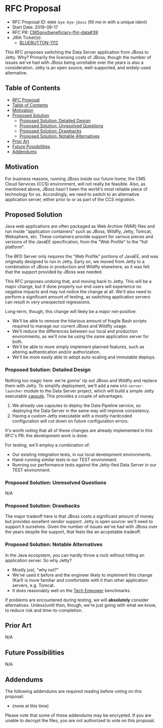 # RFC Proposal
[RFC Proposal]: #rfc-proposal

* RFC Proposal ID: `0000-bye-bye-jboss` (fill me in with a unique ident)
* Start Date: 2019-09-17
* RFC PR: [CMSgov/beneficiary-fhir-data#39](https://github.com/CMSgov/beneficiary-fhir-data/pull/39)
* JIRA Ticket(s):
    * [BLUEBUTTON-1112](https://jira.cms.gov/browse/BLUEBUTTON-1112)

This RFC proposes switching the Data Server application from JBoss to Jetty.
Why? Primarily the licensing costs of JBoss,
  though the number of issues we've had with JBoss being unreliable over the years is also a consideration.
Jetty is an open source, well-supported, and widely-used alternative.

## Table of Contents
[Table of Contents]: #table-of-contents

* [RFC Proposal](#rfc-proposal)
* [Table of Contents](#table-of-contents)
* [Motivation](#motivation)
* [Proposed Solution](#proposed-solution)
    * [Proposed Solution: Detailed Design](#proposed-solution-detailed-design)
    * [Proposed Solution: Unresolved Questions](#proposed-solution-unresolved-questions)
    * [Proposed Solution: Drawbacks](#proposed-solution-drawbacks)
    * [Proposed Solution: Notable Alternatives](#proposed-solution-notable-alternatives)
* [Prior Art](#prior-art)
* [Future Possibilities](#future-possibilities)
* [Addendums](#addendums)

## Motivation
[Motivation]: #motivation

For business reasons, running JBoss inside our future home, the CMS Cloud Services (CCS) environment,
  will not really be feasible.
Also, as mentioned above, JBoss hasn't been the world's _most_ reliable piece of technology for us.
Accordingly, we need to switch to an alternative application server,
  either prior to or as part of the CCS migration.

## Proposed Solution
[Proposed Solution]: #proposed-solution

Java web applications are often packaged as Web Archive (WAR) files and run inside "application containers"
  such as JBoss, Wildfly, Jetty, Tomcat, Websphere, etc.
These containers provide support for various pieces and versions of the JavaEE specification,
  from the "Web Profile" to the "full platform".

The BFD Server only requires the "Web Profile" portions of JavaEE,
  and was originally designed to run in Jetty.
Early on, we moved from Jetty to a combination of JBoss in production and Wildfly elsewhere,
  as it was felt that the support provided by JBoss was needed.

This RFC proposes undoing that, and moving back to Jetty.
This will be a major change, but if done properly
  our end users will experience no negative impacts and may not notice the change at all.
We'll also need to perform a significant amount of testing,
  as switching application servers can result in very unexpected regressions.

Long-term, though, this change will likely be a major net-positive:

* We'll be able to remove the hilarious amount of fragile Bash scripts
    required to manage our current JBoss and Wildfly usage.
* We'll reduce the differences between our local and production environments,
    as we'll now be using the same application server for both.
* We'll be able to more simply implement planned features,
    such as altering authentication and/or authorization.
* We'll be more easily able to adopt auto-scaling and immutable deploys.

### Proposed Solution: Detailed Design
[Proposed Solution: Detailed Design]: #proposed-solution-detailed-design

Nothing too magic here: we're gonna' rip out JBoss and Wildfly and replace them with Jetty.
To simplify deployment, we'll add a new `bfd-server-launcher` module to the Data Server project,
  which will build a simple Jetty executable [capsule](http://www.capsule.io/).
This provides a couple of advantages:

1. We already use capsules to deploy the Data Pipeline service,
     so deploying the Data Server in the same way will improve consistency.
2. Having a custom Jetty executable with a mostly-hardcoded configuration will cut down on future configuration errors.

It's worth noting that all of these changes are already implemented in this RFC's PR:
  the development work is done.

For testing, we'll employ a combination of:

* Our existing integration tests, in our local development environments.
* Hand-running similar tests in our TEST environment.
* Running our performance tests against the Jetty-fied Data Server in our TEST environment.

### Proposed Solution: Unresolved Questions
[Proposed Solution: Unresolved Questions]: #proposed-solution-unresolved-questions

N/A

### Proposed Solution: Drawbacks
[Proposed Solution: Drawbacks]: #proposed-solution-drawbacks

The major tradeoff here is that JBoss costs a significant amount of money but provides excellent vendor support.
Jetty is open source: we'll need to support it ourselves.
Given the number of issues we've had with JBoss over the years despite the support,
  that feels like an accpetable tradeoff.

### Proposed Solution: Notable Alternatives
[Proposed Solution: Notable Alternatives]: #proposed-solution-notable-alternatives

In the Java ecosystem, you can hardly throw a rock without hitting an application server.
So why Jetty?

* Mostly just, "why not?"
* We've used it before and the engineer likely to implement this change
    (Karl) is more familiar and comfortable with it than other application servers, e.g. Tomcat.
* It does reasonably well on the [Tech Empower](https://www.techempower.com/benchmarks) benchmarks.

If problems are encountered during testing, we will **absolutely** consider alternatives.
Unless/until then, though, we're just going with what we know, to reduce risk and time-to-completion.

## Prior Art
[Prior Art]: #prior-art

N/A

## Future Possibilities
[Future Possibilities]: #future-possibilities

N/A

## Addendums
[Addendums]: #addendums

The following addendums are required reading before voting on this proposal:

* (none at this time)

Please note that some of these addendums may be encrypted. If you are unable to decrypt the files, you are not authorized to vote on this proposal.
